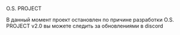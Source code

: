 O.S. PROJECT

В данный момент проект остановлен
по причине разработки O.S. PROJECT v2.0
вы можете следить за обновлениями в discord
